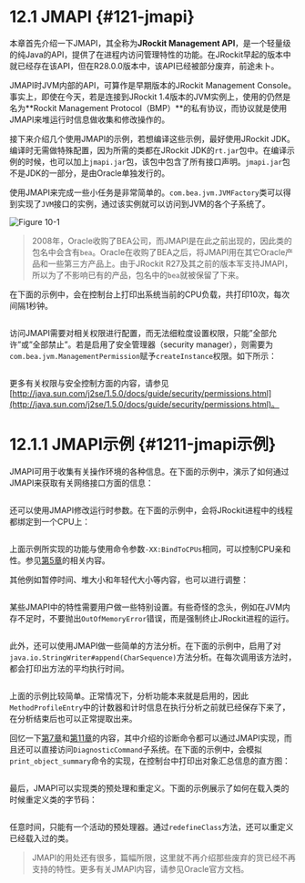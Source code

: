 # 12.1 JMAPI {#121-jmapi}

本章首先介绍一下JMAPI，其全称为**JRockit Management API**，是一个轻量级的纯Java的API，提供了在进程内访问管理特性的功能。在JRockit早起的版本中就已经存在该API，但在R28.0.0版本中，该API已经被部分废弃，前途未卜。

JMAPI时JVM内部的API，可算作是早期版本的JRockit Management Console。事实上，即使在今天，若是连接到JRockit 1.4版本的JVM实例上，使用的仍然是名为**Rockit Management Protocol（BMP）**的私有协议，而协议就是使用JMAPI来堆运行时信息做收集和修改操作的。

接下来介绍几个使用JMAPI的示例，若想编译这些示例，最好使用JRockit JDK。编译时无需做特殊配置，因为所需的类都在JRockit JDK的`rt.jar`包中。在编译示例的时候，也可以加上`jmapi.jar`包，该包中包含了所有接口声明。`jmapi.jar`包不是JDK的一部分，是由Oracle单独发行的。

使用JMAPI来完成一些小任务是非常简单的。`com.bea.jvm.JVMFactory`类可以得到实现了`JVM`接口的实例，通过该实例就可以访问到JVM的各个子系统了。

![](../images/12-1.jpg "Figure 10-1")

> 2008年，Oracle收购了BEA公司，而JMAPI是在此之前出现的，因此类的包名中会含有`bea`。Oracle在收购了BEA之后，将JMAPI用在其它Oracle产品和一些第三方产品上。由于JRockit R27及其之前的版本军支持JMAPI，所以为了不影响已有的产品，包名中的`bea`就被保留了下来。

在下面的示例中，会在控制台上打印出系统当前的CPU负载，共打印10次，每次间隔1秒钟。

```

```

访问JMAPI需要对相关权限进行配置，而无法细粒度设置权限，只能”全部允许”或”全部禁止”。若是启用了安全管理器（security manager），则需要为`com.bea.jvm.ManagementPermission`赋予`createInstance`权限。如下所示：

```

```

更多有关权限与安全控制方面的内容，请参见[http://java.sun.com/j2se/1.5.0/docs/guide/security/permissions.html](http://java.sun.com/j2se/1.5.0/docs/guide/security/permissions.html)。



# 12.1.1 JMAPI示例 {#1211-jmapi示例}

JMAPI可用于收集有关操作环境的各种信息。在下面的示例中，演示了如何通过JMAPI来获取有关网络接口方面的信息：

```

```

还可以使用JMAPI修改运行时参数。在下面的示例中，会将JRockit进程中的线程都绑定到一个CPU上：

```

```

上面示例所实现的功能与使用命令参数`-XX:BindToCPUs`相同，可以控制CPU亲和性。参见[第5章](../chap5/5.md#5)的相关内容。

其他例如暂停时间、堆大小和年轻代大小等内容，也可以进行调整：

```

```

某些JMAPI中的特性需要用户做一些特别设置。有些奇怪的念头，例如在JVM内存不足时，不要抛出`OutOfMemoryError`错误，而是强制终止JRockit进程的运行。

```

```

此外，还可以使用JMAPI做一些简单的方法分析。在下面的示例中，启用了对`java.io.StringWriter#append(CharSequence)`方法分析。在每次调用该方法时，都会打印出方法的平均执行时间。

```

```

上面的示例比较简单。正常情况下，分析功能本来就是启用的，因此`MethodProfileEntry`中的计数器和计时信息在执行分析之前就已经保存下来了，在分析结束后也可以正常提取出来。

回忆一下[第7章](../chap7/7.md#7)和[第11章](../chap11/11.md#11)的内容，其中介绍的诊断命令都可以通过JMAPI实现，而且还可以直接访问`DiagnosticCommand`子系统。在下面的示例中，会模拟`print_object_summary`命令的实现，在控制台中打印出对象汇总信息的直方图：

```

```

最后，JMAPI可以实现类的预处理和重定义。下面的示例展示了如何在载入类的时候重定义类的字节码：

```

```

任意时间，只能有一个活动的预处理器。通过`redefineClass`方法，还可以重定义已经载入过的类。

> JMAPI的用处还有很多，篇幅所限，这里就不再介绍那些废弃的货已经不再支持的特性。更多有关JMAPI内容，请参见Oracle官方文档。



